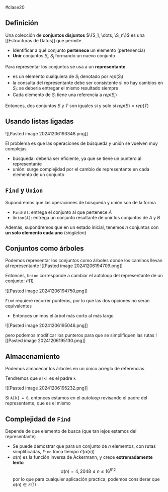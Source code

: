 #clase20 

## Definición

Una colección de **conjuntos disjuntos** $\{S_1, \dots, \S_n\}$ es una [[Estructuras de Datos]] que permite
- Identificar a qué conjunto **pertenece** un elemento (pertenencia)
- **Unir** conjuntos $S_i, S_j$ formando un nuevo conjunto

Para representar los conjuntos se usa a un **representante**
- es un elemento cualquiera de $S_i$ denotado por $rep(S_i)$
- la consulta del representante debe ser consistente si no hay cambios en $S_i$: se deberia entregar el mismo resultado siempre
- Cada elemento de $S_i$ tiene una referencia a $rep(S_i)$

Entonces, dos conjuntos $S$ y $T$ son iguales si y solo si $rep(S) = rep(T)$


## Usando listas ligadas

![[Pasted image 20241206193348.png]]

El problema es que las operaciones de búsqueda y unión se vuelven muy complejas
- búsqueda: debería ser eficiente, ya que se tiene un puntero al representante
- unión: surge complejidad por el cambio de representante en cada elemento de un conjunto

## `Find` y `Union`

Supondremos que las operaciones de búsqueda y unión son de la forma
- `Find(A)`: entrega el conjunto al que pertenece $A$
- `Union(A)`: entrega un conjunto resultante de unir los conjuntos de $A$ y $B$

Además, supondremos que en un estado inicial, tenemos $n$ conjuntos con **un solo elemento cada uno** (*singleton*)
## Conjuntos como árboles

Podemos representar los conjuntos como árboles donde los caminos llevan al representante
![[Pasted image 20241206194709.png]]

Entonces, `Union` corresponde a cambiar el autoloop del representante de un conjunto: $\mathcal{O}(1)$

![[Pasted image 20241206194750.png]]

`Find` requiere recorrer punteros, por lo que las dos opciones no seran equivalentes
- Entonces unimos el árbol más corto al más largo

![[Pasted image 20241206195046.png]]

pero podemos modificar los punteros para que se simplifiquen las rutas
![[Pasted image 20241206195130.png]]

## Almacenamiento

Podemos almacenar los árboles en un único arreglo de referencias

Tendremos que `A[k]` es el padre `k`

![[Pasted image 20241206195232.png]]

Si `A[k] = 0`, entonces estamos en el *autoloop* revisando el padre del representante, que es el mismo
## Complejidad de `Find`

Depende de que elemento de busca (que tan lejos estamos del representante)

- Se puede demostrar que para un conjunto de $n$ elementos, con rutas simplificadas, `Find` toma tiempo $\mathcal{O}(\alpha(n))$
- $\alpha(n)$ es la función inversa de Ackermann, y crece **extremadamente lento** $$\alpha(n) = 4, 2048 \leq n \leq 16^{512}$$ por lo que para cualquier aplicación practica, podemos considerar que $\alpha(n) \in \mathcal{O}(1)$